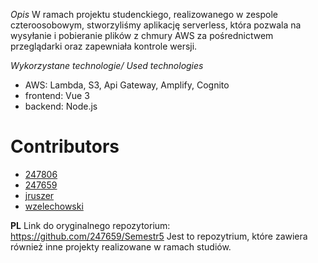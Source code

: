 *Opis*
W ramach projektu studenckiego, realizowanego w zespole czteroosobowym, stworzyliśmy aplikację serverless, która pozwala na wysyłanie i pobieranie plików z chmury AWS za pośrednictwem przeglądarki oraz zapewniała kontrole wersji.

*Wykorzystane technologie/ Used technologies*
- AWS: Lambda, S3, Api Gateway, Amplify, Cognito
- frontend: Vue 3
- backend: Node.js

# Contributors
- [247806](https://github.com/247806)
- [247659](https://github.com/247659)
- [jruszer](https://github.com/jruszer)
- [wzelechowski](https://github.com/wzelechowski)

**PL**
Link do oryginalnego repozytorium: https://github.com/247659/Semestr5
Jest to repozytrium, które zawiera również inne projekty realizowane w ramach studiów.

